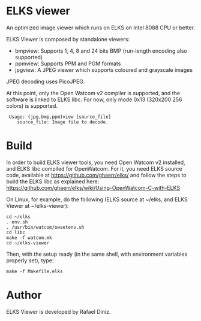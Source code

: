 # ELKS viewer


An optimized image viewer which runs on ELKS on Intel 8088 CPU or better.

ELKS Viewer is composed by standalone viewers:
- bmpview: Supports 1, 4, 8 and 24 bits BMP (run-length encoding also supported)
- ppmview: Supports PPM and PGM formats
- jpgview: A JPEG viewer which supports coloured and grayscale images

JPEG decoding uses PicoJPEG.

At this point, only the Open Watcom v2 compiler is supported, and the software is linked to ELKS libc. For now, only mode 0x13 (320x200 256 colors) is supported.


```
 Usage: {jpg,bmp,ppm}view [source_file]
    source_file: Image file to decode.
```

# Build

In order to build ELKS viewer tools, you need Open Watcom v2 installed, and ELKS libc compiled for OpenWatcom. For it, you need ELKS source code, available at
https://github.com/ghaerr/elks/ and follow the steps to build the ELKS libc as explained here: https://github.com/ghaerr/elks/wiki/Using-OpenWatcom-C-with-ELKS

On Linux, for example, do the following (ELKS source at ~/elks, and ELKS Viewer at ~/elks-viewer):
```
cd ~/elks
. env.sh
. /usr/bin/watcom/owsetenv.sh
cd libc
make -f watcom.mk
cd ~/elks-viewer
```

Then, with the setup ready (in the same shell, with environment variables properly set), type:
```
make -f Makefile.elks
```

# Author

ELKS Viewer is developed by Rafael Diniz.
